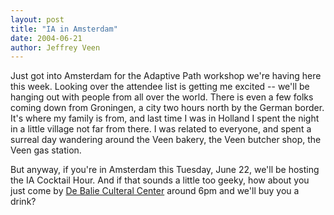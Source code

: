 ```yaml
--- 
layout: post
title: "IA in Amsterdam"
date: 2004-06-21
author: Jeffrey Veen
---
```

Just got into Amsterdam for the Adaptive Path workshop we're having here this week. Looking over the attendee list is getting me excited -- we'll be hanging out with people from all over the world. There is even a few folks coming down from Groningen, a city two hours north by the German border. It's where my family is from, and last time I was in Holland I spent the night in a little village not far from there. I was related to everyone, and spent a surreal day wandering around the Veen bakery, the Veen butcher shop, the Veen gas station.

But anyway, if you're in Amsterdam this Tuesday, June 22, we'll be hosting the IA Cocktail Hour. And if that sounds a little too geeky, how about you just come by <a href="http://www.debalie.nl/serviceartikel.jsp?articleid=5256">De Balie Culteral Center</a> around 6pm and we'll buy you a drink?
&#8203;